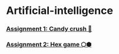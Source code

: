 # Artificial-intelligence
### <a href = "https://github.com/stanbianca/Artificial-intelligence/tree/main/Candy%20crush"> Assignment 1: Candy crush 🍭</a>
### <a href = "https://github.com/stanbianca/Artificial-intelligence/tree/main/Hex%20game"> Assignment 2: Hex game ⬡⬢</a>
